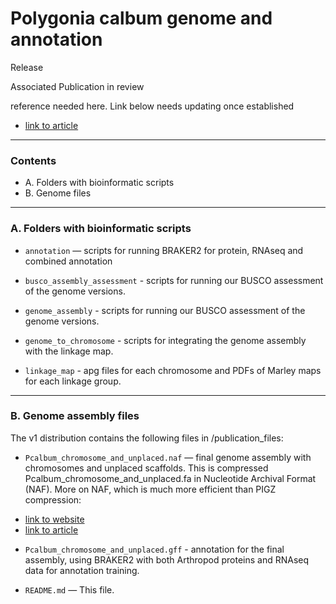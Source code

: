 # Polygonia calbum genome and annotation #

Release 

Associated Publication
in review

reference needed here. Link below needs updating once established

- [link to article]()

***************************************

### Contents ###

+ A. Folders with bioinformatic scripts
+ B. Genome files


***************************************

### A. Folders with bioinformatic scripts  ###

+ `annotation` — scripts for running BRAKER2 for protein, RNAseq and combined annotation

+ `busco_assembly_assessment` - scripts for running our BUSCO assessment of the genome versions.

+ `genome_assembly` - scripts for running our BUSCO assessment of the genome versions.

+ `genome_to_chromosome` - scripts for integrating the genome assembly with the linkage map.

+ `linkage_map` - apg files for each chromosome and PDFs of Marley maps for each linkage group.


***************************************

### B. Genome assembly files ###

The v1 distribution contains the following files in /publication_files:

+ `Pcalbum_chromosome_and_unplaced.naf` — final genome assembly with chromosomes and unplaced scaffolds. This is compressed Pcalbum_chromosome_and_unplaced.fa in Nucleotide Archival Format (NAF). More on NAF, which is much more efficient than PIGZ compression:
- [link to website](https://github.com/KirillKryukov/naf)
- [link to article](https://academic.oup.com/bioinformatics/article/35/19/3826/5364265)

+ `Pcalbum_chromosome_and_unplaced.gff` - annotation for the final assembly, using BRAKER2 with both Arthropod proteins and RNAseq data for annotation training.

+ `README.md` — This file.
